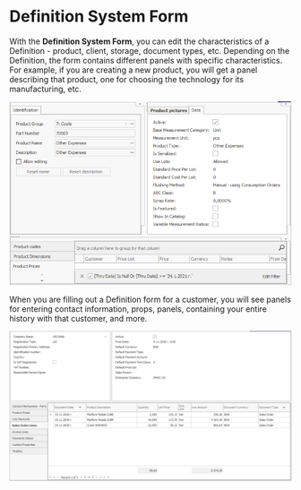 # Definition System Form

With the <b>Definition System Form</b>, you can edit the characteristics of a Definition - product, client, storage, document types, etc. Depending on the Definition, the form contains different panels with specific characteristics. <br>
For example, if you are creating a new product, you will get a panel describing that product, one for choosing the technology for its manufacturing, etc.

![Definition form](pictures/definition-form.png) 

When you are filling out a Definition form for a customer, you will see panels for entering contact information, props, panels, containing your entire history with that customer, and more.

![Definition form for a customer](pictures/definition-form-customer.png) 
